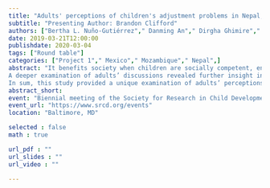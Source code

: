 ```yaml
---
title: "Adults' perceptions of children's adjustment problems in Nepal, Mexico, and Mozambique "
subtitle: "Presenting Author: Brandon Clifford"
authors: ["Bertha L. Nuño-Gutiérrez"," Danming An"," Dirgha Ghimire"," Jennifer E. Glick"," Natalie D. Eggum-Wilkens"," Ramos Muanamoha"," Robert H. Bradley"," M. Dalal Safa"," ",]
date: 2019-03-21T12:00:00
publishdate: 2020-03-04
tags: ["Round table"]
categories: ["Project 1"," Mexico"," Mozambique"," Nepal",]
abstract: "It benefits society when children are socially competent, engaged at school, and psychologically well. Children with adjustment problems have trouble being successful members of their communities. Most of what is known about children’s social-emotional adjustment is from studies of western, educated, industrialized, rich, and democratic societies, and may not generalize to most children (a.k.a. “WEIRD” results; Henrich, Heine, & Norenzayan, 2010). We know comparatively little about the unique problems and challenges facing children in other cultures. Thus, the purpose of this study was to develop a better understanding of conceptualizations of children’s adjustment problems in Mexico, Mozambique, and Nepal. We conducted focus-groups in Mexico, Mozambique, and Nepal to better understand adults’ conceptualizations of adjustment problems. Parents and caregivers (N = 113, M = 38.55, SD = 8.69; 51.3% female) were asked, “Children sometimes behave in ways that are not appropriate. You do not like the way they are behaving. You want them to stop acting that way because it will make it more difficult for them interact with others and be successful in their schools, families, and communities. What types of behaviors make it difficult for children to be successful?” Focus-group discussions were transcribed into English, and independently coded by two people into themes informed by the adjustment problems literature and patterns in the data (Table 1). Discrepancies were resolved through consensus. Table 2 reports coded descriptions of adjustment problems and example quotations. Externalizing and other problems were described in all focus groups, yet, internalizing problems were scarcely (only withdrawal descriptions in Nepal and Mozambique) or never (Mexico) discussed. Internalizing problems are commonly identified in “WEIRD,” and occasionally examined and identified in non-“WEIRD,” samples of children and adolescents (e.g., Eggum-Wilkens, Zhang, & Farago, 2017). Perhaps internalizing problems were not as salient as externalizing problems for our adults because the discussion prompt emphasized behavior. In addition, emotional liability was highlighted in the Mexico and Mozambique focus groups, but not the Nepal focus group, perhaps a result of the emotion socialization practices of some ethnic groups  (Cole, Bruschi, & Tamang, 2002)
A deeper examination of adults’ discussions revealed further insight into the adjustment problems of each culture. For example, many Mozambican and Nepali adults raised the issue of children’s disrespect to non-parental adults in the community suggesting an emphasis on respect for all adults. Further, many adults in Mexico and Mozambique expressed concerns over children’s early romantic relationships and teen pregnancy, prevalent social problems in their countries (UNICEF, 2012). Finally, drug addiction, smoking, and drinking alcohol were universally highlighted as major concerns.
In sum, this study provided a unique examination of adults’ perceptions of adjustment problems facing children in three countries. Our data were particularly useful in providing a detailed look at adults’ perceptions of externalizing problems in these cultures. Future work should explicitly investigate internalizing problems in non-“WEIRD” societies."
abstract_short: 
event: "Biennial meeting of the Society for Research in Child Development"
event_url: "https://www.srcd.org/events"
location: "Baltimore, MD"

selected : false
math : true

url_pdf : ""
url_slides : ""
url_video : ""

---
```

